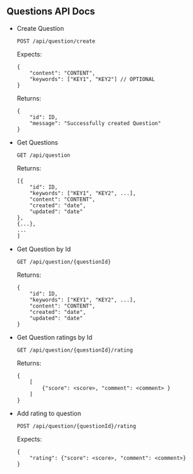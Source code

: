 Questions API Docs
----------------

- Create Question
    ```
    POST /api/question/create
    ```
    Expects:
    ```
    {
		"content": "CONTENT",
        "keywords": ["KEY1", "KEY2"] // OPTIONAL
    }
    ```

	Returns:
	```
    {
        "id": ID,
        "message": "Successfully created Question"
    }
	```

- Get Questions
    ```
    GET /api/question
    ```

	Returns:
	```
	[{
        "id": ID,
        "keywords": ["KEY1", "KEY2", ...],
		"content": "CONTENT",
		"created": "date",
		"updated": "date"
	},
    {...},
    ...
    ]
	```

- Get Question by Id
    ```
    GET /api/question/{questionId}
    ```

	Returns:
	```
	{
        "id": ID,
        "keywords": ["KEY1", "KEY2", ...],
		"content": "CONTENT",
		"created": "date",
		"updated": "date"
	}
	```
- Get Question ratings by Id
    ```
    GET /api/question/{questionId}/rating
    ```

	Returns:
	```
	{
        [
            {"score": <score>, "comment": <comment> }
        ]
	}
	```
- Add rating to question
    ```
    POST /api/question/{questionId}/rating
    ```
    Expects:
    ```
    {
		"rating": {"score": <score>, "comment": <comment>}
    }
    ```
